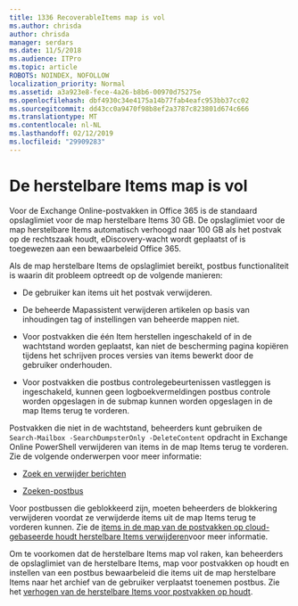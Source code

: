 ```yaml
---
title: 1336 RecoverableItems map is vol
ms.author: chrisda
author: chrisda
manager: serdars
ms.date: 11/5/2018
ms.audience: ITPro
ms.topic: article
ROBOTS: NOINDEX, NOFOLLOW
localization_priority: Normal
ms.assetid: a3a923e8-fece-4a26-b8b6-00970d75275e
ms.openlocfilehash: dbf4930c34e4175a14b77fab4eafc953bb37cc02
ms.sourcegitcommit: dd43cc0a9470f98b8ef2a3787c823801d674c666
ms.translationtype: MT
ms.contentlocale: nl-NL
ms.lasthandoff: 02/12/2019
ms.locfileid: "29909283"
---
```

# <a name="the-recoverable-items-folder-is-full"></a>De herstelbare Items map is vol

Voor de Exchange Online-postvakken in Office 365 is de standaard opslaglimiet voor de map herstelbare Items 30 GB. De opslaglimiet voor de map herstelbare Items automatisch verhoogd naar 100 GB als het postvak op de rechtszaak houdt, eDiscovery-wacht wordt geplaatst of is toegewezen aan een bewaarbeleid Office 365.
  
Als de map herstelbare Items de opslaglimiet bereikt, postbus functionaliteit is waarin dit probleem optreedt op de volgende manieren:
  
- De gebruiker kan items uit het postvak verwijderen.
    
- De beheerde Mapassistent verwijderen artikelen op basis van inhoudingen tag of instellingen van beheerde mappen niet.
    
- Voor postvakken die één Item herstellen ingeschakeld of in de wachtstand worden geplaatst, kan niet de bescherming pagina kopiëren tijdens het schrijven proces versies van items bewerkt door de gebruiker onderhouden.
    
- Voor postvakken die postbus controlegebeurtenissen vastleggen is ingeschakeld, kunnen geen logboekvermeldingen postbus controle worden opgeslagen in de submap kunnen worden opgeslagen in de map Items terug te vorderen.
    
Postvakken die niet in de wachtstand, beheerders kunt gebruiken de `Search-Mailbox -SearchDumpsterOnly -DeleteContent` opdracht in Exchange Online PowerShell verwijderen van items in de map Items terug te vorderen. Zie de volgende onderwerpen voor meer informatie: 
  
- [Zoek en verwijder berichten](https://docs.microsoft.com/office365/securitycompliance/search-for-and-delete-messagesadmin-help)
    
- [Zoeken-postbus](https://docs.microsoft.com/powershell/module/exchange/mailboxes/Search-Mailbox)
    
Voor postbussen die geblokkeerd zijn, moeten beheerders de blokkering verwijderen voordat ze verwijderde items uit de map Items terug te vorderen kunnen. Zie de [items in de map van de postvakken op cloud-gebaseerde houdt herstelbare Items verwijderen](https://docs.microsoft.com/office365/securitycompliance/delete-items-in-the-recoverable-items-folder-of-mailboxes-on-hold)voor meer informatie.
  
Om te voorkomen dat de herstelbare Items map vol raken, kan beheerders de opslaglimiet van de herstelbare Items, map voor postvakken op houdt en instellen van een postbus bewaarbeleid die items uit de map herstelbare Items naar het archief van de gebruiker verplaatst toenemen postbus. Zie het [verhogen van de herstelbare Items voor postvakken op houdt](https://docs.microsoft.com/office365/securitycompliance/increase-the-recoverable-quota-for-mailboxes-on-hold).
  


